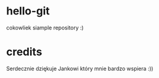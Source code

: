 # hello-git
cokowliek siample repository :)

# credits
Serdecznie dziękuje Jankowi który mnie bardzo wspiera :))
